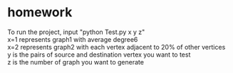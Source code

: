 # homework
To run the project, input "python Test.py x y z"   
x=1 represents graph1 with average degree6  
x=2 represents graph2 with each vertex adjacent to 20% of other vertices  
y is the pairs of source and destination vertex you want to test  
z is the number of graph you want to generate  
